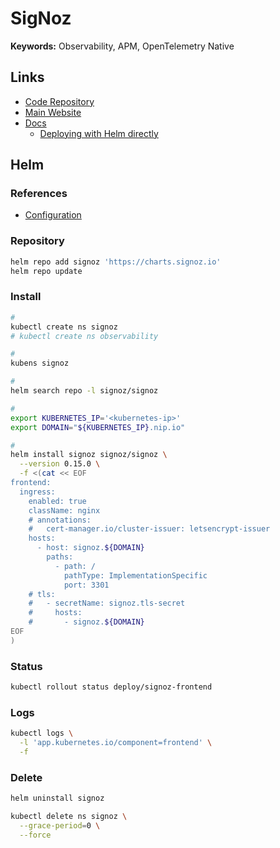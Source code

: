 # SigNoz

**Keywords:** Observability, APM, OpenTelemetry Native

## Links

- [Code Repository](https://github.com/SigNoz/signoz)
- [Main Website](https://signoz.io)
- [Docs](https://signoz.io/docs)
  - [Deploying with Helm directly](https://signoz.io/docs/install/kubernetes/others/)

## Helm

### References

- [Configuration](https://github.com/SigNoz/charts/tree/main/charts/signoz#configuration)

### Repository

```sh
helm repo add signoz 'https://charts.signoz.io'
helm repo update
```

### Install

```sh
#
kubectl create ns signoz
# kubectl create ns observability

#
kubens signoz

#
helm search repo -l signoz/signoz

#
export KUBERNETES_IP='<kubernetes-ip>'
export DOMAIN="${KUBERNETES_IP}.nip.io"

#
helm install signoz signoz/signoz \
  --version 0.15.0 \
  -f <(cat << EOF
frontend:
  ingress:
    enabled: true
    className: nginx
    # annotations:
    #   cert-manager.io/cluster-issuer: letsencrypt-issuer
    hosts:
      - host: signoz.${DOMAIN}
        paths:
          - path: /
            pathType: ImplementationSpecific
            port: 3301
    # tls:
    #   - secretName: signoz.tls-secret
    #     hosts:
    #       - signoz.${DOMAIN}
EOF
)
```

<!--
kubectl port-forward \
  --address 0.0.0.0 \
  svc/signoz-otel-collector \
  4317:4317

kubectl port-forward \
  --address 0.0.0.0 \
  svc/signoz-otel-collector \
  4318:4318
-->

### Status

```sh
kubectl rollout status deploy/signoz-frontend
```

### Logs

```sh
kubectl logs \
  -l 'app.kubernetes.io/component=frontend' \
  -f
```

### Delete

```sh
helm uninstall signoz

kubectl delete ns signoz \
  --grace-period=0 \
  --force
```
